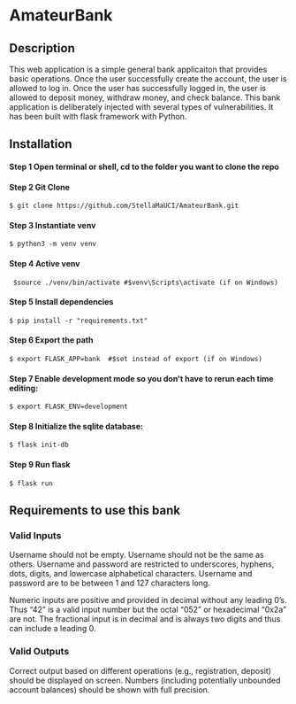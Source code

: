# AmateurBank
## Description
This web application is a simple general bank applicaiton that provides basic operations. 
Once the user successfully create the account, the user is allowed to log in.
Once the user has successfully logged in, the user is allowed to deposit money, withdraw money, and check balance. 
This bank application is deliberately injected with several types of vulnerabilities.
It has been built with flask framework with Python.

## Installation
#### Step 1 Open terminal or shell, cd to the folder you want to clone the repo 

#### Step 2 Git Clone
```$ git clone https://github.com/StellaMaUCI/AmateurBank.git ```
#### Step 3 Instantiate venv
```$ python3 -m venv venv```
#### Step 4 Active venv 
``` $source ./venv/bin/activate #$venv\Scripts\activate (if on Windows)```
#### Step 5 Install dependencies
```$ pip install -r "requirements.txt"```
#### Step 6 Export the path
```$ export FLASK_APP=bank  #$set instead of export (if on Windows)```
#### Step 7 Enable development mode so you don't have to rerun each time editing:
```$ export FLASK_ENV=development```
#### Step 8 Initialize the sqlite database:
```$ flask init-db```
#### Step 9 Run flask
```$ flask run```

## Requirements to use this bank
### Valid Inputs
Username should not be empty.
Username should not be the same as others.
Username and password are restricted to underscores, hyphens, dots, digits, and lowercase alphabetical characters.
Username and password are to be between 1 and 127 characters long.

Numeric inputs are positive and provided in decimal without any leading 0’s. 
Thus “42” is a valid input number but the octal “052” or hexadecimal “0x2a” are not. 
The fractional input is in decimal and is always two digits and thus can include a leading 0.

### Valid Outputs
Correct output based on different operations (e.g., registration, deposit) should be displayed on screen. 
Numbers (including potentially unbounded account balances) should be shown with full precision.
